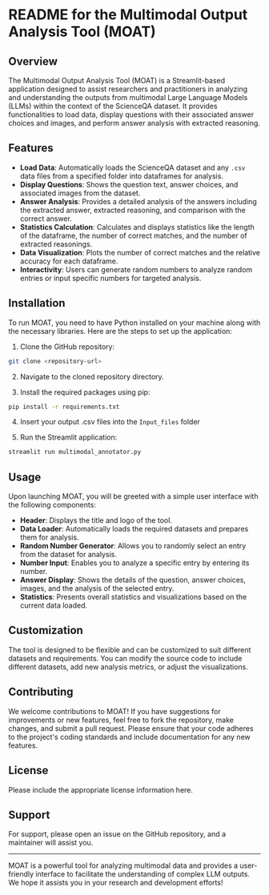 # README for the Multimodal Output Analysis Tool (MOAT)

## Overview

The Multimodal Output Analysis Tool (MOAT) is a Streamlit-based application designed to assist researchers and practitioners in analyzing and understanding the outputs from multimodal Large Language Models (LLMs) within the context of the ScienceQA dataset. It provides functionalities to load data, display questions with their associated answer choices and images, and perform answer analysis with extracted reasoning.

## Features

- **Load Data**: Automatically loads the ScienceQA dataset and any `.csv` data files from a specified folder into dataframes for analysis.
- **Display Questions**: Shows the question text, answer choices, and associated images from the dataset.
- **Answer Analysis**: Provides a detailed analysis of the answers including the extracted answer, extracted reasoning, and comparison with the correct answer.
- **Statistics Calculation**: Calculates and displays statistics like the length of the dataframe, the number of correct matches, and the number of extracted reasonings.
- **Data Visualization**: Plots the number of correct matches and the relative accuracy for each dataframe.
- **Interactivity**: Users can generate random numbers to analyze random entries or input specific numbers for targeted analysis.

## Installation

To run MOAT, you need to have Python installed on your machine along with the necessary libraries. Here are the steps to set up the application:

1. Clone the GitHub repository:
```bash
git clone <repository-url>
```

2. Navigate to the cloned repository directory.

3. Install the required packages using pip:
```bash
pip install -r requirements.txt
```

4. Insert your output .csv files into the ```Input_files``` folder

5. Run the Streamlit application:
```bash
streamlit run multimodal_annotator.py
```

## Usage

Upon launching MOAT, you will be greeted with a simple user interface with the following components:

- **Header**: Displays the title and logo of the tool.
- **Data Loader**: Automatically loads the required datasets and prepares them for analysis.
- **Random Number Generator**: Allows you to randomly select an entry from the dataset for analysis.
- **Number Input**: Enables you to analyze a specific entry by entering its number.
- **Answer Display**: Shows the details of the question, answer choices, images, and the analysis of the selected entry.
- **Statistics**: Presents overall statistics and visualizations based on the current data loaded.

## Customization

The tool is designed to be flexible and can be customized to suit different datasets and requirements. You can modify the source code to include different datasets, add new analysis metrics, or adjust the visualizations.

## Contributing

We welcome contributions to MOAT! If you have suggestions for improvements or new features, feel free to fork the repository, make changes, and submit a pull request. Please ensure that your code adheres to the project's coding standards and include documentation for any new features.

## License

Please include the appropriate license information here.

## Support

For support, please open an issue on the GitHub repository, and a maintainer will assist you.

---

MOAT is a powerful tool for analyzing multimodal data and provides a user-friendly interface to facilitate the understanding of complex LLM outputs. We hope it assists you in your research and development efforts!
